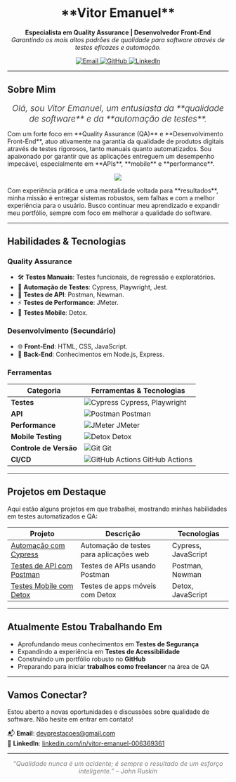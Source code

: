 <h1 align="center">**Vitor Emanuel**</h1>

<p align="center">
  <b>Especialista em Quality Assurance | Desenvolvedor Front-End</b><br/>
  <i>Garantindo os mais altos padrões de qualidade para software através de testes eficazes e automação.</i>
</p>

<p align="center">
  <!-- Badges com efeitos -->
  <a href="mailto:devprestacoes@gmail.com">
    <img src="https://img.shields.io/badge/Email-devprestacoes@gmail.com-FF3D00?style=for-the-badge&logo=gmail&logoColor=white" alt="Email" />
  </a>
  <a href="https://github.com/victoremanuel23">
    <img src="https://img.shields.io/badge/GitHub-victoremanuel23-181717?style=for-the-badge&logo=github&logoColor=white" alt="GitHub" />
  </a>
  <a href="https://www.linkedin.com/in/vitor-emanuel-006369361">
    <img src="https://img.shields.io/badge/LinkedIn-vitor--emanuel-0077B5?style=for-the-badge&logo=linkedin&logoColor=white" alt="LinkedIn" />
  </a>
</p>

---

## **Sobre Mim**

<p align="center">
  <i style="font-size: 1.2rem; font-weight: 300;">Olá, sou Vitor Emanuel, um entusiasta da **qualidade de software** e da **automação de testes**.</i>
</p>

<p>
  Com um forte foco em **Quality Assurance (QA)** e **Desenvolvimento Front-End**, atuo ativamente na garantia da qualidade de produtos digitais através de testes rigorosos, tanto manuais quanto automatizados. Sou apaixonado por garantir que as aplicações entreguem um desempenho impecável, especialmente em **APIs**, **mobile** e **performance**.
</p>

<p align="center">
  <img src="https://img.shields.io/badge/Quality%20Assurance-%E2%9C%93-4CAF50?style=for-the-badge" />
</p>

<p>
  Com experiência prática e uma mentalidade voltada para **resultados**, minha missão é entregar sistemas robustos, sem falhas e com a melhor experiência para o usuário. Busco continuar meu aprendizado e expandir meu portfólio, sempre com foco em melhorar a qualidade do software.
</p>

---

## **Habilidades & Tecnologias**

### **Quality Assurance**
- 🛠️ **Testes Manuais**: Testes funcionais, de regressão e exploratórios.
- 🤖 **Automação de Testes**: Cypress, Playwright, Jest.
- 🔌 **Testes de API**: Postman, Newman.
- ⚡ **Testes de Performance**: JMeter.
- 📱 **Testes Mobile**: Detox.

### **Desenvolvimento (Secundário)**
- 🌐 **Front-End**: HTML, CSS, JavaScript.
- 🔧 **Back-End**: Conhecimentos em Node.js, Express.

### **Ferramentas**

| Categoria            | Ferramentas & Tecnologias                                      |
|----------------------|---------------------------------------------------------------|
| **Testes**            | ![Cypress](https://img.shields.io/badge/Cypress-4D61C1?style=for-the-badge&logo=cypress&logoColor=white) Cypress, Playwright |
| **API**               | ![Postman](https://img.shields.io/badge/Postman-FF6C37?style=for-the-badge&logo=postman&logoColor=white) Postman |
| **Performance**       | ![JMeter](https://img.shields.io/badge/JMeter-FB5B00?style=for-the-badge&logo=apache&logoColor=white) JMeter |
| **Mobile Testing**    | ![Detox](https://img.shields.io/badge/Detox-00B0B9?style=for-the-badge&logo=detox&logoColor=white) Detox |
| **Controle de Versão**| ![Git](https://img.shields.io/badge/Git-F05032?style=for-the-badge&logo=git&logoColor=white) Git |
| **CI/CD**             | ![GitHub Actions](https://img.shields.io/badge/GitHub%20Actions-2088FF?style=for-the-badge&logo=github-actions&logoColor=white) GitHub Actions |

---

## **Projetos em Destaque**

Aqui estão alguns projetos em que trabalhei, mostrando minhas habilidades em testes automatizados e QA:

| Projeto  | Descrição | Tecnologias |
|----------|-----------|-------------|
| [Automação com Cypress](https://github.com/victoremanuel23/testes-cypress) | Automação de testes para aplicações web | Cypress, JavaScript |
| [Testes de API com Postman](https://github.com/victoremanuel23/api-postman) | Testes de APIs usando Postman | Postman, Newman |
| [Testes Mobile com Detox](https://github.com/victoremanuel23/testes-mobile-detox) | Testes de apps móveis com Detox | Detox, JavaScript |

---

## **Atualmente Estou Trabalhando Em**

- Aprofundando meus conhecimentos em **Testes de Segurança**
- Expandindo a experiência em **Testes de Acessibilidade**
- Construindo um portfólio robusto no **GitHub**
- Preparando para iniciar **trabalhos como freelancer** na área de QA

---

## **Vamos Conectar?**

Estou aberto a novas oportunidades e discussões sobre qualidade de software. Não hesite em entrar em contato!

📬 **Email**: [devprestacoes@gmail.com](mailto:devprestacoes@gmail.com)  
🔗 **LinkedIn**: [linkedin.com/in/vitor-emanuel-006369361](https://www.linkedin.com/in/vitor-emanuel-006369361)

---

<p align="center">
  <i style="font-size: 0.9rem; color: gray;">“Qualidade nunca é um acidente; é sempre o resultado de um esforço inteligente.” – John Ruskin</i>
</p>
